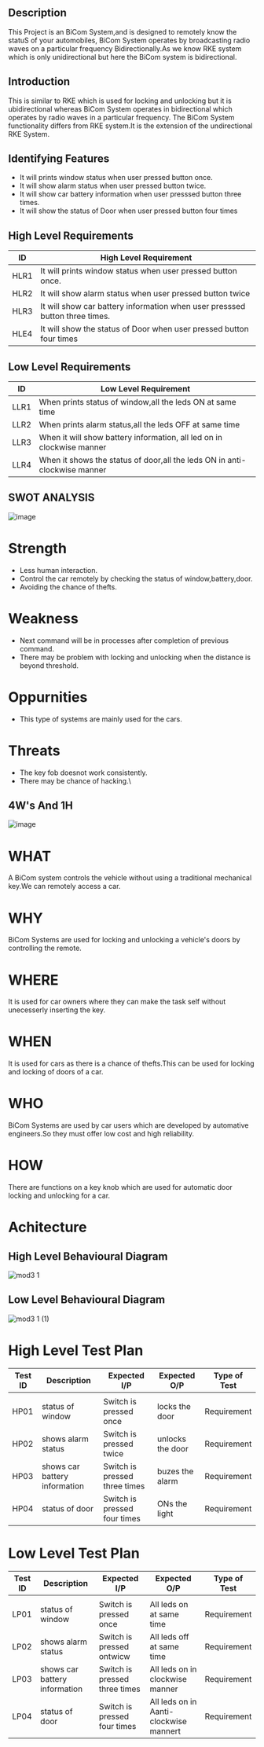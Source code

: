 ## Description
This Project is an BiCom System,and is designed to remotely know the statuS of your automobiles, BiCom System operates by broadcasting radio waves on a particular frequency Bidirectionally.As we know RKE system which is only unidirectional but here the BiCom system is  bidirectional.

## Introduction

This is similar to RKE which is used for locking and unlocking but it is ubidirectional whereas BiCom System operates in bidirectional which operates by radio waves in a particular frequency. The BiCom System functionality differs from RKE system.It is the extension of the undirectional RKE System.

## Identifying Features
* It will prints window status when user pressed button once.
* It will show alarm status when user pressed button twice.
* It will show car battery information when user presssed button three times.
* It will show the status of Door when user pressed button four times

## High Level Requirements


| ID | High Level Requirement |
|----|------------------------|
|HLR1| It will prints window status when user pressed button once.|
|HLR2|It will show alarm status when user pressed button twice|
|HLR3|It will show car battery information when user presssed button three times.|
|HLE4|  It will show the status of Door when user pressed button four times|

## Low Level Requirements
| ID | Low  Level Requirement |
|----|------------------------|
|LLR1|When prints status of window,all the leds ON at same time|
|LLR2| When prints alarm status,all the leds OFF at same time|
|LLR3|When it will show battery information, all led on in clockwise manner|
|LLR4|When it shows the status of door,all the leds ON in anti-clockwise manner|

## SWOT ANALYSIS

![image](https://user-images.githubusercontent.com/87614111/157808397-f4098f3f-7219-4400-b5c3-8add00c4ad96.png)


# Strength
* Less human interaction.
* Control the car remotely by checking the status of window,battery,door.
* Avoiding the chance of thefts.
 

# Weakness
* Next command will be in processes after completion of previous command.
* There may be problem with locking and unlocking when the distance is beyond threshold.

# Oppurnities
* This type of systems are mainly used for the cars.
 
# Threats
* The key fob doesnot work consistently.
* There may be chance of hacking.\
##  4W's And 1H

![image](https://user-images.githubusercontent.com/87614111/157808679-4d4b7b7f-e078-4ef9-a8d4-a9117bcc981f.png)

# WHAT
A BiCom system controls the vehicle without using a traditional mechanical key.We can remotely access a car.

# WHY
BiCom Systems are used for locking and unlocking a vehicle's doors by controlling the remote.

# WHERE
It is used for car owners where they can make the task self without unecesserly inserting the key.

# WHEN
It is used for cars as there is a chance of thefts.This can be used for locking and locking of doors of a car.

# WHO
BiCom Systems are used by car users which are developed by automative engineers.So they must offer low cost and high reliability.

# HOW
There are functions on a key knob which are used for automatic door locking and unlocking for a car.
# Achitecture
## High Level Behavioural Diagram

![mod3 1](https://user-images.githubusercontent.com/87614111/157807739-99ceae04-9f8c-40b2-9184-1bc1c6ee2938.jpg)

## Low Level Behavioural Diagram

![mod3 1 (1)](https://user-images.githubusercontent.com/87614111/157810073-e43e22b6-057a-419b-8c7e-772264de2af1.jpg)

# High Level Test Plan
 
  |  Test  ID	   |  Description	    | Expected I/P	  |   Expected O/P      |	   Type of Test  |
  |----------|------------------|-----------------|---------------------|----------------|
  |          |                  |                 |                     |                |                |
  |  HP01    |  status of window            |  Switch is pressed once  |   locks the door  |  Requirement   |
  |  HP02    |  shows alarm status            |  Switch is pressed twice  |   unlocks the door  |   Requirement   |
  |  HP03    | shows car battery information            |  Switch is pressed three times  |   buzes the alarm  |   Requirement   |
  |  HP04    | status of door           |  Switch is pressed four times  |  ONs the light |   Requirement   |
  
  
# Low Level Test Plan
   
 | Test ID	   |  Description	    | Expected I/P	  |   Expected O/P      |	   Type of Test  |
  |----------|------------------|-----------------|---------------------|----------------|
  |          |                  |                 |                     |                |                |
  |  LP01    |  status of window            |  Switch is pressed once  |   All leds on at same time  |  Requirement   |
  |  LP02    |   shows alarm status           |  Switch is pressed ontwicw  |   All leds off at same time  |  Requirement   |
  |  LP03    |  shows car battery information             |  Switch is pressed three times  |   All leds on in clockwise manner  |  Requirement   |
  |  LP04    |  status of door          |  Switch is pressed four times  |   All leds on in Aanti-clockwise mannert |   Requirement   |
  
  

